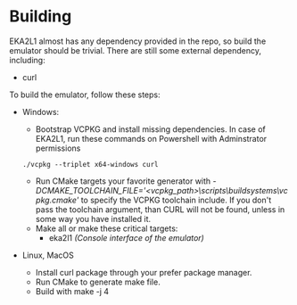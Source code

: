 # Building
EKA2L1 almost has any dependency provided in the repo, so build the emulator should be trivial. There are still some external dependency, including:
- curl

To build the emulator, follow these steps:
- Windows:
   - Bootstrap VCPKG and install missing dependencies. In case of EKA2L1, run these commands on Powershell with Adminstrator permissions
   ```
   ./vcpkg --triplet x64-windows curl 
   ```
   - Run CMake targets your favorite generator with *-DCMAKE_TOOLCHAIN_FILE='<vcpkg_path>\scripts\buildsystems\vcpkg.cmake'* to specify the VCPKG toolchain
   include. If you don't pass the toolchain argument, than CURL will not be found, unless in some way you have installed it.
   - Make all or make these critical targets:
      * eka2l1 *(Console interface of the emulator)*

- Linux, MacOS
    - Install curl package through your prefer package manager.
    - Run CMake to generate make file.
    - Build with make -j 4
